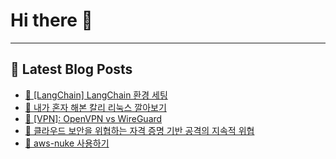 # Hi there 👋
---
## 📕 Latest Blog Posts
- [📖 [LangChain] LangChain 환경 세팅](https://honge1122.tistory.com/105)
- [📖 내가 혼자 해본 칼리 리눅스 깔아보기](https://honge1122.tistory.com/104)
- [📖 [VPN]: OpenVPN vs WireGuard](https://honge1122.tistory.com/103)
- [📖 클라우드 보안을 위협하는 자격 증명 기반 공격의 지속적 위협](https://honge1122.tistory.com/102)
- [📖 aws-nuke 사용하기](https://honge1122.tistory.com/101)

